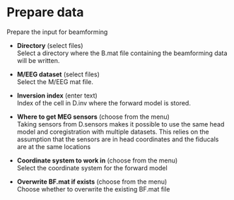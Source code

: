 # Prepare data  
Prepare the input for beamforming

* **Directory** (select files)  
Select a directory where the B.mat file containing the beamforming data will be written.

* **M/EEG dataset** (select files)  
Select the M/EEG mat file.

* **Inversion index** (enter text)  
Index of the cell in D.inv where the forward model is stored.

* **Where to get MEG sensors** (choose from the menu)  
Taking sensors from D.sensors makes it possible to
use the same head model and coregistration with multiple datasets.
This relies on the assumption that the sensors are in head coordinates
and the fiducals are at the same locations

* **Coordinate system to work in** (choose from the menu)  
Select the coordinate system for the forward model

* **Overwrite BF.mat if exists** (choose from the menu)  
Choose whether to overwrite the existing BF.mat file
